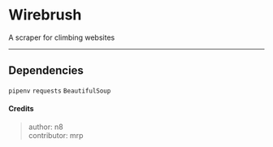 # Wirebrush

A scraper for climbing websites

***

## Dependencies

`pipenv`
`requests`
`BeautifulSoup`

#### Credits

> author: n8  
> contributor: mrp  

